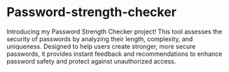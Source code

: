 # Password-strength-checker
Introducing my  Password Strength Checker project! This tool assesses the security of passwords by analyzing their length, complexity, and uniqueness. Designed to help users create stronger, more secure passwords, it provides instant feedback and recommendations to enhance password safety and protect against unauthorized access.
